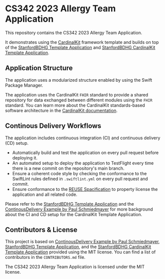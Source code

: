 <!--

This source file is part of the CS342 2023 Allergy Team Application project

SPDX-FileCopyrightText: 2023 Stanford University

SPDX-License-Identifier: MIT

-->

# CS342 2023 Allergy Team Application

This repository contains the CS342 2023 Allergy Team Application.

It demonstrates using the [CardinalKit](https://github.com/StanfordBDHG/CardinalKit) framework template and builds on top of the [StanfordBDHG Template Application](https://github.com/StanfordBDHG/Allergy) and [StanfordBDHG CardinalKit Template Application](https://github.com/StanfordBDHG/CardinalKitAllergy).


## Application Structure

The application uses a modularized structure enabled by using the Swift Package Manager.

The application uses the CardinalKit `FHIR` standard to provide a shared repository for data exchanged between different modules using the `FHIR` standard.
You can learn more about the CardinalKit standards-based software architecture in the [CardinalKit documentation](https://github.com/StanfordBDHG/CardinalKit).


## Continous Delivery Workflows

The application includes continuous integration (CI) and continuous delivery (CD) setup.
- Automatically build and test the application on every pull request before deploying it.
- An automated setup to deploy the application to TestFlight every time there is a new commit on the repository's main branch.
- Ensure a coherent code style by checking the conformance to the SwiftLint rules defined in `.swiftlint.yml` on every pull request and commit.
- Ensure conformance to the [REUSE Spacification]() to property license the application and all related code.

Please refer to the [StanfordBDHG Template Application](https://github.com/StanfordBDHG/Allergy) and the [ContinousDelivery Example by Paul Schmiedmayer](https://github.com/PSchmiedmayer/ContinousDelivery) for more background about the CI and CD setup for the CardinalKit Template Application.


## Contributors & License

This project is based on [ContinousDelivery Example by Paul Schmiedmayer](https://github.com/PSchmiedmayer/ContinousDelivery), [StanfordBDHG Template Application](https://github.com/StanfordBDHG/Allergy), and the [StanfordBDHG CardinalKit Template Application](https://github.com/StanfordBDHG/CardinalKitAllergy) provided using the MIT license.
You can find a list of contributors in the `CONTRIBUTORS.md` file.

The CS342 2023 Allergy Team Application is licensed under the MIT license.
